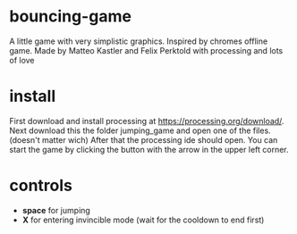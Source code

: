 # bouncing-game
A little game with very simplistic graphics. Inspired by chromes offline game. Made by Matteo Kastler and Felix Perktold with processing and lots of love

# install
First download and install processing at https://processing.org/download/. Next download this the folder jumping_game and open one of the files. (doesn't matter wich) After that the processing ide should open. You can start the game by clicking the button with the arrow in the upper left corner.

# controls
+ **space** for jumping
+ **X** for entering invincible mode (wait for the cooldown to end first)
